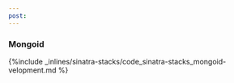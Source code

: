 ```yaml
---
post: 
---
```


### Mongoid



{%include _inlines/sinatra-stacks/code_sinatra-stacks_mongoid-velopment.md %}



